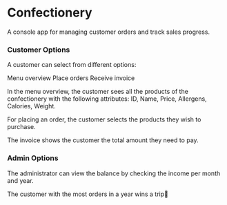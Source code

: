 # Confectionery
A console app for managing customer orders and track sales progress.


### Customer Options
A customer can select from different options:

Menu overview
Place orders
Receive invoice

In the menu overview, the customer sees all the products of the confectionery with the following attributes: ID, Name, Price, Allergens, Calories, Weight.

For placing an order, the customer selects the products they wish to purchase.

The invoice shows the customer the total amount they need to pay.

### Admin Options
The administrator can view the balance by checking the income per month and year.

The customer with the most orders in a year wins a trip🎉
